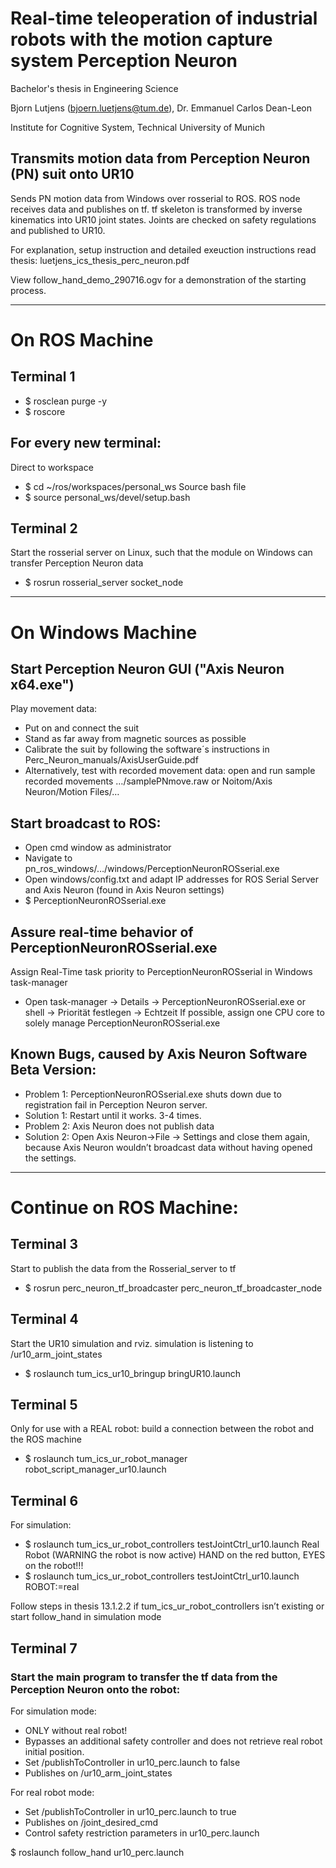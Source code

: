 # Real-time teleoperation of industrial robots with the motion capture system Perception Neuron
Bachelor's thesis in Engineering Science

Bjorn Lutjens (bjoern.luetjens@tum.de), Dr. Emmanuel Carlos Dean-Leon

Institute for Cognitive System, Technical University of Munich

## Transmits motion data from Perception Neuron (PN) suit onto UR10

Sends PN motion data from Windows over rosserial to ROS. 
ROS node receives data and publishes on tf. tf skeleton is transformed by
inverse kinematics into UR10 joint states. Joints are checked on safety 
regulations and published to UR10.

For explanation, setup instruction and detailed exeuction instructions 
read thesis: luetjens_ics_thesis_perc_neuron.pdf

View follow_hand_demo_290716.ogv for a demonstration of the starting process.

-------
# On ROS Machine

## Terminal 1 
 - $ rosclean purge -y 
 - $ roscore

## For every new terminal:
 Direct to workspace 
  - $ cd ~/ros/workspaces/personal_ws
 Source bash file 
  - $ source personal_ws/devel/setup.bash 

## Terminal 2
 Start the rosserial server on Linux, such that the module on Windows can transfer Perception Neuron data
  - $ rosrun rosserial_server socket_node
-------
# On Windows Machine
## Start Perception Neuron GUI ("Axis Neuron x64.exe")
 Play movement data:
  - Put on and connect the suit
  - Stand as far away from magnetic sources as possible
  - Calibrate the suit by following the software´s instructions in Perc_Neuron_manuals/AxisUserGuide.pdf 
  - Alternatively, test with recorded movement data: open and run sample recorded movements …/samplePNmove.raw or Noitom/Axis Neuron/Motion Files/…

## Start broadcast to ROS:
 - Open cmd window as administrator
 - Navigate to pn_ros_windows/…/windows/PerceptionNeuronROSserial.exe
 - Open windows/config.txt and adapt IP addresses for ROS Serial Server and Axis Neuron (found in Axis Neuron settings) 
 - $ PerceptionNeuronROSserial.exe

## Assure real-time behavior of PerceptionNeuronROSserial.exe
 Assign Real-Time task priority to PerceptionNeuronROSserial in Windows task-manager
 - Open task-manager -> Details -> PerceptionNeuronROSserial.exe or shell -> Priorität festlegen -> Echtzeit
 If possible, assign one CPU core to solely manage PerceptionNeuronROSserial.exe 
## Known Bugs, caused by Axis Neuron Software Beta Version:    
 - Problem 1: PerceptionNeuronROSserial.exe shuts down due to registration fail in Perception Neuron server.
 - Solution 1: Restart until it works. 3-4 times.
 - Problem 2: Axis Neuron does not publish data
 - Solution 2: Open Axis Neuron->File -> Settings and close them again, because Axis Neuron wouldn’t broadcast data without having opened the settings.
-------
# Continue on ROS Machine:

## Terminal 3
 Start to publish the data from the Rosserial_server to tf
  - $ rosrun perc_neuron_tf_broadcaster perc_neuron_tf_broadcaster_node

## Terminal 4
 Start the UR10 simulation and rviz. simulation is listening to /ur10_arm_joint_states
  - $ roslaunch tum_ics_ur10_bringup bringUR10.launch

## Terminal 5
 Only for use with a REAL robot: build a connection between the robot and the ROS machine
  - $ roslaunch tum_ics_ur_robot_manager  robot_script_manager_ur10.launch

## Terminal 6
 For simulation:
  - $ roslaunch tum_ics_ur_robot_controllers testJointCtrl_ur10.launch
 Real Robot (WARNING the robot is now active) HAND on the red button, EYES on the robot!!!
  - $ roslaunch tum_ics_ur_robot_controllers testJointCtrl_ur10.launch ROBOT:=real
 
 Follow steps in thesis 13.1.2.2 if tum_ics_ur_robot_controllers isn’t existing or start follow_hand in simulation mode

## Terminal 7
 ### Start the main program to transfer the tf data from the Perception Neuron onto the robot:
  For simulation mode:
   - ONLY without real robot!
   - Bypasses an additional safety controller and does not retrieve real robot initial position. 
   - Set /publishToController in ur10_perc.launch to false
   - Publishes on /ur10_arm_joint_states
  
  For real robot mode:
   - Set /publishToController in ur10_perc.launch to true
   - Publishes on /joint_desired_cmd
   - Control safety restriction parameters in ur10_perc.launch
  
  $ roslaunch follow_hand ur10_perc.launch

